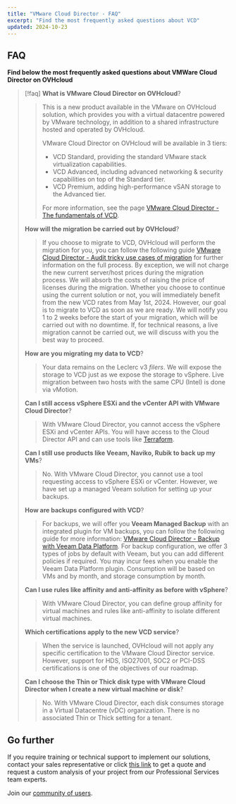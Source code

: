 ```yaml
---
title: "VMware Cloud Director - FAQ"
excerpt: "Find the most frequently asked questions about VCD"
updated: 2024-10-23
---
```


## FAQ

**Find below the most frequently asked questions about VMWare Cloud Director on OVHcloud**

> [!faq]
> **What is VMware Cloud Director on OVHcloud**? <a name="VCDonOVH"></a>
> > This is a new product available in the VMware on OVHcloud solution, which provides you with a virtual datacentre powered by VMware technology, in addition to a shared infrastructure hosted and operated by OVHcloud.
> >
> > VMware Cloud Director on OVHcloud will be available in 3 tiers:
> > - VCD Standard, providing the standard VMware stack virtualization capabilities.
> > - VCD Advanced, including advanced networking & security capabilities on top of the Standard tier.
> > - VCD Premium, adding high-performance vSAN storage to the Advanced tier.
> >
> > For more information, see the page [VMware Cloud Director - The fundamentals of VCD](/pages/hosted_private_cloud/hosted_private_cloud_powered_by_vmware/vcd-get-concepts#key-features).
> >
> **How will the migration be carried out by OVHcloud**? <a name="migrationVCD"></a>
> > If you choose to migrate to VCD, OVHcloud will perform the migration for you, you can follow the following guide [VMware Cloud Director - Audit tricky use cases of migration](/pages/hosted_private_cloud/hosted_private_cloud_powered_by_vmware/vcd_migration_use-cases) for further information on the full process.
> > By exception, we will not charge the new current server/host prices during the migration process. We will absorb the costs of raising the price of licenses during the migration. Whether you choose to continue using the current solution or not, you will immediately benefit from the new VCD rates from May 1st, 2024.
> > However, our goal is to migrate to VCD as soon as we are ready. We will notify you 1 to 2 weeks before the start of your migration, which will be carried out with no downtime. If, for technical reasons, a live migration cannot be carried out, we will discuss with you the best way to proceed.
> >
> **How are you migrating my data to VCD**? <a name="migrationdata"></a>
> > Your data remains on the Leclerc v3 *filers*. We will expose the storage to VCD just as we expose the storage to vSphere. Live migration between two hosts with the same CPU (Intel) is done via vMotion.
> >
> **Can I still access vSphere ESXi and the vCenter API with VMware Cloud Director**? <a name="accessAPI"></a>
> > With VMware Cloud Director, you cannot access the vSphere ESXi and vCenter APIs. You will have access to the Cloud Director API and can use tools like [Terraform](https://registry.terraform.io/providers/vmware/vcd/latest/docs).
> >
> **Can I still use products like Veeam, Naviko, Rubik to back up my VMs**? <a name="backupTools"></a>
> > No. With VMware Cloud Director, you cannot use a tool requesting access to vSphere ESXi or vCenter. However, we have set up a managed Veeam solution for setting up your backups.
> >
> **How are backups configured with VCD**?
> > For backups, we will offer you **Veeam Managed Backup** with an integrated plugin for VM backups, you can follow the following guide for more information: [VMware Cloud Director - Backup with Veeam Data Platform](/pages/hosted_private_cloud/hosted_private_cloud_powered_by_vmware/vcd-backup).
> > For backup configuration, we offer 3 types of jobs by default with Veeam, but you can add different policies if required. You may incur fees when you enable the Veeam Data Platform plugin.
> > Consumption will be based on VMs and by month, and storage consumption by month.
> >
> **Can I use rules like affinity and anti-affinity as before with vSphere**? <a name="rulesvSphere"></a>
> > With VMware Cloud Director, you can define group affinity for virtual machines and rules like anti-affinity to isolate different virtual machines.
> >
> **Which certifications apply to the new VCD service**? <a name="certifications"></a>
> > When the service is launched, OVHcloud will not apply any specific certification to the VMware Cloud Director service.
> > However, support for HDS, ISO27001, SOC2 or PCI-DSS certifications is one of the objectives of our roadmap.
> >
> **Can I choose the Thin or Thick disk type with VMware Cloud Director when I create a new virtual machine or disk**?
> > No. With VMware Cloud Director, each disk consumes storage in a Virtual Datacentre (vDC) organization. There is no associated Thin or Thick setting for a tenant.
> >

## Go further

If you require training or technical support to implement our solutions, contact your sales representative or click [this link](/links/professional-services) to get a quote and request a custom analysis of your project from our Professional Services team experts.

Join our [community of users](/links/community).
